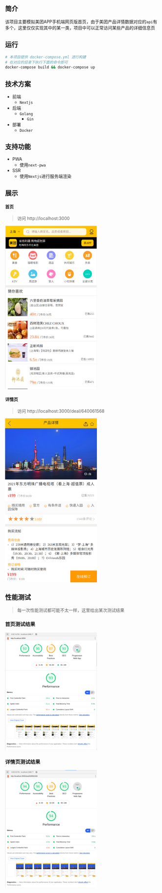 ## 简介
该项目主要模拟美团APP手机端网页版首页，由于美团产品详情数据对应的`api`有多个，这里仅仅实现其中的某一类，项目中可以正常访问某些产品的详细信息页

## 运行
```bash
# 本项目提供 docker-compose.yml 进行构建
# 在对应的目录下执行下面的命令即可
docker-compose build && docker-compose up
```
## 技术方案
- 前端
    - `Nextjs`
- 后端
    - `Golang`
        - `Gin`
- 部署
    - `Docker`

## 支持功能
- PWA
    - 使用`next-pwa`
- SSR
    - 使用`Nextjs`进行服务端渲染

## 展示
#### 首页
> 访问 http://localhost:3000

<img src="images/1.png" alt="首页" width=300>

#### 详情页
> 访问 http://localhost:3000/deal/640061568

<img src="images/2.png" alt="详情页" width=300>


## 性能测试
> 每一次性能测试都可能不太一样，这里给出某次测试结果

### 首页测试结果
<img src="images/3.png" alt="首页测试结果" width=300>

### 详情页测试结果
<img src="images/4.png" alt="详情页测试结果" width=300>
